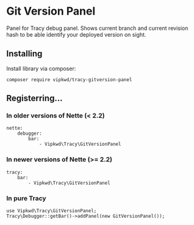 # Git Version Panel

Panel for Tracy debug panel.
Shows current branch and current revision hash to be able identify your deployed version on sight.

## Installing

Install library via composer:

```
composer require vipkwd/tracy-gitversion-panel
```


## Registerring...

### In older versions of Nette (< 2.2)

```
nette:
    debugger:
        bar:
            - Vipkwd\Tracy\GitVersionPanel
```

### In newer versions of Nette (>= 2.2)

```
tracy:
    bar:
        - Vipkwd\Tracy\GitVersionPanel
```

### In pure Tracy

```
use Vipkwd\Tracy\GitVersionPanel;
Tracy\Debugger::getBar()->addPanel(new GitVersionPanel());
```